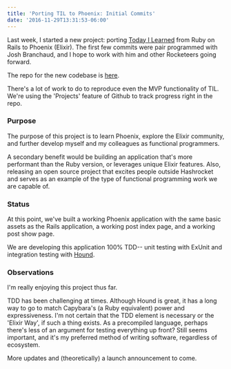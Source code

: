 ```yaml
---
title: 'Porting TIL to Phoenix: Initial Commits'
date: '2016-11-29T13:31:53-06:00'
---
```


Last week, I started a new project: porting [Today I Learned](https://til.hashrocket.com) from Ruby on Rails to Phoenix (Elixir). The first few commits were pair programmed with Josh Branchaud, and I hope to work with him and other Rocketeers going forward.

The repo for the new codebase is [here](https://github.com/hashrocket/tilex).

There's a lot of work to do to reproduce even the MVP functionality of TIL. We're using the 'Projects' feature of Github to track progress right in the repo. 

### Purpose

The purpose of this project is to learn Phoenix, explore the Elixir community, and further develop myself and my colleagues as functional programmers.

A secondary benefit would be building an application that's more performant than the Ruby version, or leverages unique Elixir features. Also, releasing an open source project that excites people outside Hashrocket and serves as an example of the type of functional programming work we are capable of.

### Status

At this point, we've built a working Phoenix application with the same basic assets as the Rails application, a working post index page, and a working post show page.

We are developing this application 100% TDD-- unit testing with ExUnit and integration testing with [Hound](https://github.com/HashNuke/hound).

### Observations

I'm really enjoying this project thus far.

TDD has been challenging at times. Although Hound is great, it has a long way to go to match Capybara's (a Ruby equivalent) power and expressiveness. I'm not certain that the TDD element is necessary or the 'Elixir Way', if such a thing exists. As a precompiled language, perhaps there's less of an argument for testing everything up front? Still seems important, and it's my preferred method of writing software, regardless of ecosystem.

More updates and (theoretically) a launch announcement to come.

